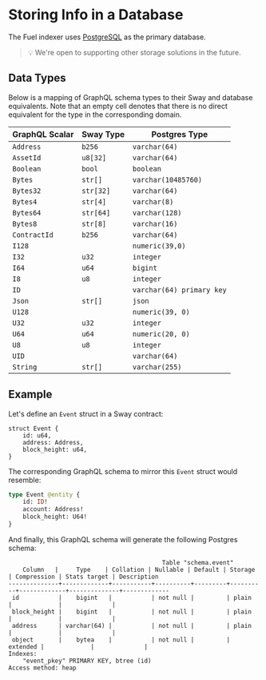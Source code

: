 # Storing Info in a Database

The Fuel indexer uses [PostgreSQL](https://github.com/docker-library/postgres/blob/2f6878ca854713264ebb27c1ba8530c884bcbca5/14/bullseye/Dockerfile) as the primary database.

> 💡 We're open to supporting other storage solutions in the future.

## Data Types

Below is a mapping of GraphQL schema types to their Sway and database equivalents. Note that an empty cell denotes that there is no direct equivalent for the type in the corresponding domain.

| GraphQL Scalar | Sway Type | Postgres Type |
--- | --- | ---
| `Address` | `b256` | `varchar(64)` |
| `AssetId` | `u8[32]` | `varchar(64)` |
| `Boolean` | `bool` | `boolean` |
| `Bytes` | `str[]` | `varchar(10485760)` |
| `Bytes32` | `str[32]` | `varchar(64)` |
| `Bytes4` | `str[4]` | `varchar(8)` |
| `Bytes64` | `str[64]` | `varchar(128)` |
| `Bytes8` | `str[8]` | `varchar(16)` |
| `ContractId` | `b256` | `varchar(64)` |
| `I128` | | `numeric(39,0)` |
| `I32` | `u32` | `integer` |
| `I64` | `u64` | `bigint` |
| `I8` | `u8` | `integer` |
| `ID` | | `varchar(64) primary key` |
| `Json` | `str[]` | `json` |
| `U128` |  | `numeric(39, 0)` |
| `U32` | `u32` | `integer` |
| `U64` | `u64` | `numeric(20, 0)` |
| `U8` | `u8` | `integer` |
| `UID` | | `varchar(64)` |
| `String` | `str[]` | `varchar(255)` |

## Example

Let's define an `Event` struct in a Sway contract:

```sway
struct Event {
    id: u64,
    address: Address,
    block_height: u64,
}
```

The corresponding GraphQL schema to mirror this `Event` struct would resemble:

```graphql
type Event @entity {
    id: ID!
    account: Address!
    block_height: U64!
}
```

And finally, this GraphQL schema will generate the following Postgres schema:

```text
                                           Table "schema.event"
    Column   |     Type    | Collation | Nullable | Default | Storage  | Compression | Stats target | Description
--------------+-------------+-----------+----------+---------+----------+-------------+--------------+-------------
 id           |    bigint   |           | not null |         | plain    |             |              |
 block_height |    bigint   |           | not null |         | plain    |             |              |
 address      | varchar(64) |           | not null |         | plain    |             |              |
 object       |    bytea    |           | not null |         | extended |             |              |
Indexes:
    "event_pkey" PRIMARY KEY, btree (id)
Access method: heap
```
